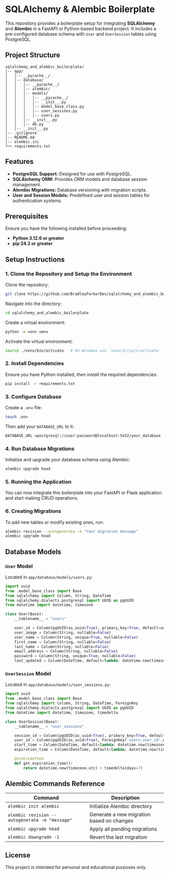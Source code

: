 SQLAlchemy & Alembic Boilerplate
=================================

This repository provides a boilerplate setup for integrating **SQLAlchemy** and **Alembic** in a FastAPI or Python-based backend project. It includes a pre-configured database schema with `User` and `UserSession` tables using PostgreSQL.

## Project Structure

```
sqlalchemy_and_alembic_boilerplate/
│-- app/
│   │-- __pycache__/
│   │-- database/
│   │   │-- __pycache__/
│   │   │-- alembic/
│   │   │-- models/
│   │   │   │-- __pycache__/
│   │   │   │-- __init__.py
│   │   │   │-- model_base_class.py
│   │   │   │-- user_sessions.py
│   │   │   │-- users.py
│   │   │-- __init__.py
│   │   │-- db.py
│   │-- __init__.py
│-- .gitignore
│-- README.md
│-- alembic.ini
└── requirements.txt
```

## Features

- **PostgreSQL Support:** Designed for use with PostgreSQL.
- **SQLAlchemy ORM:** Provides ORM models and database session management.
- **Alembic Migrations:** Database versioning with migration scripts.
- **User and Session Models:** Predefined user and session tables for authentication systems.

## Prerequisites

Ensure you have the following installed before proceeding:

- **Python 3.12.6 or greater**
- **pip 24.2 or greater**

## Setup Instructions

### 1. Clone the Repository and Setup the Environment

Clone the repository:

```bash
git clone https://github.com/BradleyParkerDev/sqlalchemy_and_alembic_boilerplate.git
```

Navigate into the directory:
```bash
cd sqlalchemy_and_alembic_boilerplate
```

Create a virtual environment:
```bash
python -m venv venv
```

Activate the virtual environment:
```bash
source ./venv/bin/activate   # On Windows use `venv\Scripts\activate`
```

### 2. Install Dependencies

Ensure you have Python installed, then install the required dependencies:

```bash
pip install -r requirements.txt
```

### 3. Configure Database

Create a `.env` file:

```bash
touch .env
```

Then add your `DATABASE_URL` to it:
```bash
DATABASE_URL =postgresql://user:password@localhost:5432/your_database
```

### 4. Run Database Migrations

Initialize and upgrade your database schema using Alembic:

```bash
alembic upgrade head
```

### 5. Running the Application

You can now integrate this boilerplate into your FastAPI or Flask application and start making CRUD operations.

### 6. Creating Migrations

To add new tables or modify existing ones, run:

```bash
alembic revision --autogenerate -m "Your migration message"
alembic upgrade head
```

## Database Models

### `User` Model
Located in `app/database/models/users.py`:

```python
import uuid
from .model_base_class import Base
from sqlalchemy import Column, String, DateTime
from sqlalchemy.dialects.postgresql import UUID as pgUUID
from datetime import datetime, timezone 

class User(Base):
    __tablename__ = "users"

    user_id = Column(pgUUID(as_uuid=True), primary_key=True, default=uuid.uuid4)
    user_image = Column(String, nullable=False)
    user_name = Column(String, unique=True, nullable=False)
    first_name = Column(String, nullable=False)
    last_name = Column(String, nullable=False)
    email_address = Column(String, nullable=False)
    password = Column(String, unique=True, nullable=False)
    last_updated = Column(DateTime, default=lambda: datetime.now(timezone.utc), nullable=False)
```

### `UserSession` Model
Located in `app/database/models/user_sessions.py`:

```python
import uuid
from .model_base_class import Base
from sqlalchemy import Column, String, DateTime, ForeignKey
from sqlalchemy.dialects.postgresql import UUID as pgUUID
from datetime import datetime, timezone, timedelta 

class UserSession(Base):
    __tablename__ = "user_sessions"

    session_id = Column(pgUUID(as_uuid=True), primary_key=True, default=uuid.uuid4)
    user_id = Column(pgUUID(as_uuid=True), ForeignKey('users.user_id',ondelete="CASCADE"), nullable=True)
    start_time = Column(DateTime, default=lambda: datetime.now(timezone.utc))
    expiration_time = Column(DateTime, default=lambda: datetime.now(timezone.utc) + timedelta(days=7))

    @staticmethod
    def get_expiration_time():
        return datetime.now(timezone.utc) + timedelta(days=7)
```

## Alembic Commands Reference

| Command                      | Description                                |
|------------------------------|--------------------------------------------|
| `alembic init alembic`        | Initialize Alembic directory               |
| `alembic revision --autogenerate -m "message"` | Generate a new migration based on changes |
| `alembic upgrade head`        | Apply all pending migrations               |
| `alembic downgrade -1`        | Revert the last migration                  |


## License

This project is intended for personal and educational purposes only.


